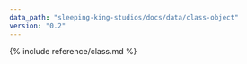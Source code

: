 ```yaml
---
data_path: "sleeping-king-studios/docs/data/class-object"
version: "0.2"
---
```


{% include reference/class.md %}
